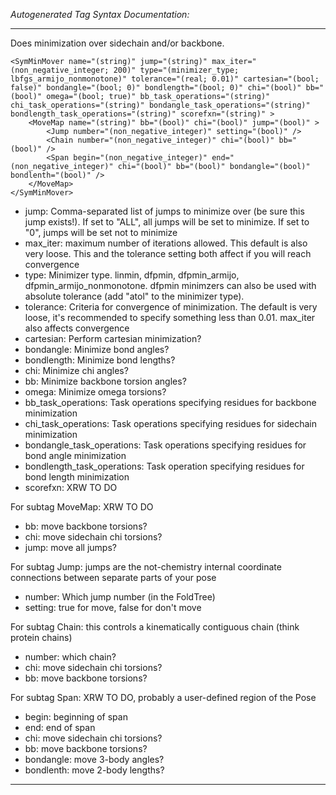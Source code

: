 _Autogenerated Tag Syntax Documentation:_

---
Does minimization over sidechain and/or backbone.

```
<SymMinMover name="(string)" jump="(string)" max_iter="(non_negative_integer; 200)" type="(minimizer_type; lbfgs_armijo_nonmonotone)" tolerance="(real; 0.01)" cartesian="(bool; false)" bondangle="(bool; 0)" bondlength="(bool; 0)" chi="(bool)" bb="(bool)" omega="(bool; true)" bb_task_operations="(string)" chi_task_operations="(string)" bondangle_task_operations="(string)" bondlength_task_operations="(string)" scorefxn="(string)" >
    <MoveMap name="(string)" bb="(bool)" chi="(bool)" jump="(bool)" >
        <Jump number="(non_negative_integer)" setting="(bool)" />
        <Chain number="(non_negative_integer)" chi="(bool)" bb="(bool)" />
        <Span begin="(non_negative_integer)" end="(non_negative_integer)" chi="(bool)" bb="(bool)" bondangle="(bool)" bondlenth="(bool)" />
    </MoveMap>
</SymMinMover>
```

-   jump: Comma-separated list of jumps to minimize over (be sure this jump exists!). If set to "ALL", all jumps will be set to minimize. If set to "0", jumps will be set not to minimize
-   max_iter: maximum number of iterations allowed. This default is also very loose. This and the tolerance setting both affect if you will reach convergence
-   type: Minimizer type. linmin, dfpmin, dfpmin_armijo, dfpmin_armijo_nonmonotone. dfpmin minimzers can also be used with absolute tolerance (add "atol" to the minimizer type).
-   tolerance: Criteria for convergence of minimization. The default is very loose, it's recommended to specify something less than 0.01. max_iter also affects convergence
-   cartesian: Perform cartesian minimization?
-   bondangle: Minimize bond angles?
-   bondlength: Minimize bond lengths?
-   chi: Minimize chi angles?
-   bb: Minimize backbone torsion angles?
-   omega: Minimize omega torsions?
-   bb_task_operations: Task operations specifying residues for backbone minimization
-   chi_task_operations: Task operations specifying residues for sidechain minimization
-   bondangle_task_operations: Task operations specifying residues for bond angle minimization
-   bondlength_task_operations: Task operation specifying residues for bond length minimization
-   scorefxn: XRW TO DO


For subtag MoveMap: XRW TO DO

-   bb: move backbone torsions?
-   chi: move sidechain chi torsions?
-   jump: move all jumps?


For subtag Jump: jumps are the not-chemistry internal coordinate connections between separate parts of your pose

-   number: Which jump number (in the FoldTree)
-   setting: true for move, false for don't move

For subtag Chain: this controls a kinematically contiguous chain (think protein chains)

-   number: which chain?
-   chi: move sidechain chi torsions?
-   bb: move backbone torsions?

For subtag Span: XRW TO DO, probably a user-defined region of the Pose

-   begin: beginning of span
-   end: end of span
-   chi: move sidechain chi torsions?
-   bb: move backbone torsions?
-   bondangle: move 3-body angles?
-   bondlenth: move 2-body lengths?

---
